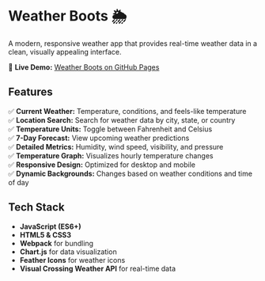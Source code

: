 # Weather Boots 🌦️
A modern, responsive weather app that provides real-time weather data in a clean, visually appealing interface.

🔗 **Live Demo:** [Weather Boots on GitHub Pages](https://lowresboots.github.io/odin-weather-app/)

## Features
✅ **Current Weather:** Temperature, conditions, and feels-like temperature  
✅ **Location Search:** Search for weather data by city, state, or country  
✅ **Temperature Units:** Toggle between Fahrenheit and Celsius  
✅ **7-Day Forecast:** View upcoming weather predictions  
✅ **Detailed Metrics:** Humidity, wind speed, visibility, and pressure  
✅ **Temperature Graph:** Visualizes hourly temperature changes  
✅ **Responsive Design:** Optimized for desktop and mobile  
✅ **Dynamic Backgrounds:** Changes based on weather conditions and time of day  

## Tech Stack
- **JavaScript (ES6+)**  
- **HTML5 & CSS3**  
- **Webpack** for bundling  
- **Chart.js** for data visualization  
- **Feather Icons** for weather icons  
- **Visual Crossing Weather API** for real-time data